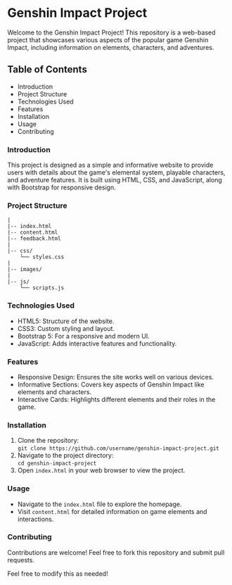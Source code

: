 # Genshin Impact Project
Welcome to the Genshin Impact Project! This repository is a web-based project that showcases various aspects of the popular game Genshin Impact, including information on elements, characters, and adventures.  

## Table of Contents
- Introduction
- Project Structure
- Technologies Used
- Features
- Installation
- Usage
- Contributing

### Introduction
This project is designed as a simple and informative website to provide users with details about the game's elemental system, playable characters, and adventure features. It is built using HTML, CSS, and JavaScript, along with Bootstrap for responsive design.

### Project Structure
    |
    |-- index.html         
    |-- content.html       
    |-- feedback.html
    |
    |-- css/
        └── styles.css
    |
    |-- images/
    |
    |-- js/
        └── scripts.js   
        
### Technologies Used
- HTML5: Structure of the website.
- CSS3: Custom styling and layout.
- Bootstrap 5: For a responsive and modern UI.
- JavaScript: Adds interactive features and functionality.
  
### Features
- Responsive Design: Ensures the site works well on various devices.
- Informative Sections: Covers key aspects of Genshin Impact like elements and characters.
- Interactive Cards: Highlights different elements and their roles in the game.
  
### Installation
1. Clone the repository:   
```git clone https://github.com/username/genshin-impact-project.git```
2. Navigate to the project directory:   
```cd genshin-impact-project```
3. Open ```index.html``` in your web browser to view the project.
### Usage
- Navigate to the ```index.html``` file to explore the homepage.
- Visit ```content.html``` for detailed information on game elements and interactions.

### Contributing
Contributions are welcome! Feel free to fork this repository and submit pull requests.



Feel free to modify this as needed!

